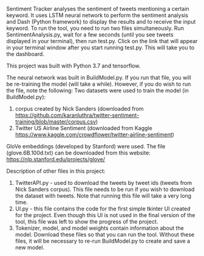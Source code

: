 Sentiment Tracker analyses the sentiment of tweets mentioning a certain keyword.
It uses LSTM neural network to perform the sentiment analysis and Dash (Python framework) to display the results and to receive the input keyword.
To run the tool, you need to run two files simultaneously. Run SentimentAnalysis.py, wait for a few seconds (until you see tweets displayed in your terminal), then run test.py. 
Click on the link that will appear in your terminal window after you start running test.py. This will take you to the dashboard.

This project was built with Python 3.7 and tensorflow. 

The neural network was built in BuildModel.py. If you run that file, you will be re-training the model (will take a while).
However, if you do wish to run the file, note the following:
Two datasets were used to train the model (in BuildModel.py):
1. corpus created by Nick Sanders (downloaded from https://github.com/karanluthra/twitter-sentiment-training/blob/master/corpus.csv)
2. Twitter US Airline Sentiment (downloaded from Kaggle https://www.kaggle.com/crowdflower/twitter-airline-sentiment)

GloVe embeddings (developed by Stanford) were used. The file (glove.6B.100d.txt) can be downloaded from this website: https://nlp.stanford.edu/projects/glove/

Description of other files in this project: 
1. TwitterAPI.py - used to download the tweets by tweet ids (tweets from Nick Sanders corpus). This file needs to be run if you wish to download the dataset with tweets. Note that running this file will take a very long time. 
2. UI.py - this file contains the code for the first simple tkinter UI created for the project. Even though this UI is not used in the final version of the tool, this file was left to show the progress of the project. 
3. Tokenizer, model, and model weights contain information about the model. Download these files so that you can run the tool. Without these files, it will be necessary to re-run BuildModel.py to create and save a new model. 
